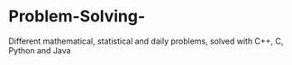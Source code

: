 # Problem-Solving-
Different mathematical, statistical and daily problems, solved with C++, C, Python and Java
